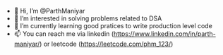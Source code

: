 - 👋 Hi, I’m @ParthManiyar
- 👀 I’m interested in solving problems related to DSA
- 🌱 I’m currently learning good pratices to write production level code
- 📫 You can reach me via linkedin (https://www.linkedin.com/in/parth-maniyar/) or leetcode (https://leetcode.com/phm_123/)

<!---
ParthManiyar/ParthManiyar is a ✨ special ✨ repository because its `README.md` (this file) appears on your GitHub profile.
You can click the Preview link to take a look at your changes.
--->
